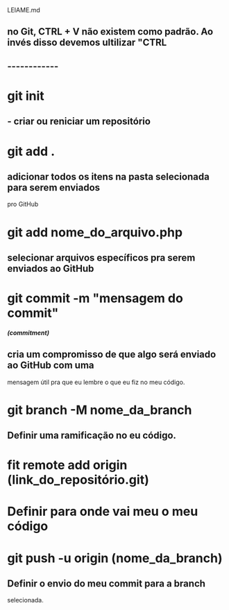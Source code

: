 LEIAME.md
## no Git, CTRL + V não existem como padrão. Ao invés disso devemos ultilizar "CTRL



## ------------


# git init

## - criar ou reniciar um repositório

# git add .

## adicionar todos os itens na pasta selecionada para serem enviados
pro GitHub

# git add nome_do_arquivo.php

## selecionar arquivos específicos pra serem enviados ao GitHub

# git commit -m "mensagem do commit"
##### (commitment)

## cria um compromisso de que algo será enviado ao GitHub com uma 
mensagem útil pra que eu lembre o que eu fiz no meu código. 

# git branch -M nome_da_branch

## Definir uma ramificação no eu código.

# fit remote add origin (link_do_repositório.git)

# Definir para onde vai meu o meu código

# git push  -u origin (nome_da_branch)

## Definir o envio do meu commit para a branch
selecionada.